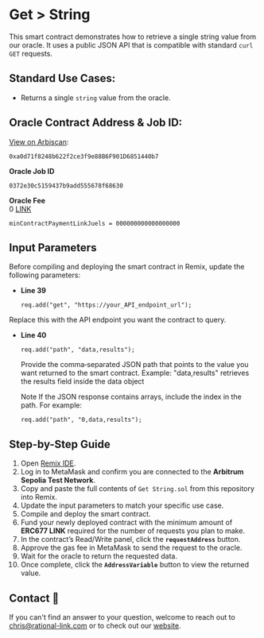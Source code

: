 # Get > String
This smart contract demonstrates how to retrieve a single string value from our oracle. It uses a public JSON API that is compatible with standard `curl GET` requests.

## Standard Use Cases:
- Returns a single `string` value from the oracle.

## Oracle Contract Address & Job ID:
[View on Arbiscan](https://sepolia.arbiscan.io/address/0xa0d71f8248b622f2ce3f9e88B6F901D6851440b7): 
```
0xa0d71f8248b622f2ce3f9e88B6F901D6851440b7
```

**Oracle Job ID**  
```
0372e30c5159437b9add555678f68630
```

**Oracle Fee**   
0 [LINK](https://sepolia.arbiscan.io/token/0xb1D4538B4571d411F07960EF2838Ce337FE1E80E)
```
minContractPaymentLinkJuels = 000000000000000000
```


## Input Parameters

Before compiling and deploying the smart contract in Remix, update the following parameters:

- **Line 39**  
  ```solidity
  req.add("get", "https://your_API_endpoint_url");
  ```
Replace this with the API endpoint you want the contract to query.

- **Line 40**  
  ```solidity
  req.add("path", "data,results");
  ``` 
  Provide the comma‑separated JSON path that points to the value you want returned to the smart contract.
  Example: "data,results" retrieves the results field inside the data object

  Note
  If the JSON response contains arrays, include the index in the path.
  For example:
    ```solidity
    req.add("path", "0,data,results");
    ```



## Step-by-Step Guide

1. Open [Remix IDE](https://remix.ethereum.org/).  
2. Log in to MetaMask and confirm you are connected to the **Arbitrum Sepolia Test Network**.  
3. Copy and paste the full contents of `Get String.sol` from this repository into Remix.  
4. Update the input parameters to match your specific use case.  
5. Compile and deploy the smart contract.  
6. Fund your newly deployed contract with the minimum amount of **ERC677 LINK** required for the number of requests you plan to make.  
7. In the contract’s Read/Write panel, click the **`requestAddress`** button.  
8. Approve the gas fee in MetaMask to send the request to the oracle.  
9. Wait for the oracle to return the requested data.  
10. Once complete, click the **`AddressVariable`** button to view the returned value.  

## Contact :email:
If you can't find an answer to your question, welcome to reach out to chris@rational-link.com or to check out our [website](https://www.rational-link.com).



